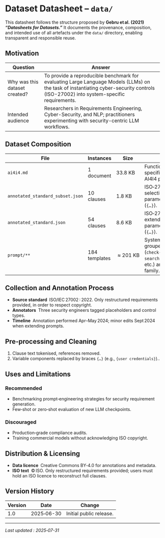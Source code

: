 # Dataset Datasheet – `data/`

This datasheet follows the structure proposed by **Gebru et al. (2021) *“Datasheets for Datasets.”***  It documents the provenance, composition, and intended use of all artefacts under the `data/` directory, enabling transparent and responsible reuse.

## Motivation

| Question                          | Answer                                                                                                                                                                              |
| --------------------------------- | ----------------------------------------------------------------------------------------------------------------------------------------------------------------------------------- |
| Why was this dataset created?     | To provide a reproducible benchmark for evaluating Large Language Models (LLMs) on the task of instantiating cyber-security controls (ISO-27002) into system-specific requirements. |
| Intended audience                 | Researchers in Requirements Engineering, Cyber-Security, and NLP; practitioners experimenting with security-centric LLM workflows.                                                  |

## Dataset Composition

| File                             | Instances     | Size      | Content                                                                                                            |
| -------------------------------- | ------------- | --------- | ------------------------------------------------------------------------------------------------------------------ |
| `ai4i4.md`                       | 1 document    | 33.8 KB   | Functional & domain specification of the AI4I4 pilot system.                                                       |
| `annotated_standard_subset.json` | 10 clauses    | 1.8 KB    | ISO‑27002 clauses selection with parameter placeholders (`{…}`).                                            |
| `annotated_standard.json`        | 54 clauses    | 8.6 KB    | ISO‑27002 clauses extended selection with parameter placeholders (`{…}`).                                            |
| `prompt/**`                      | 184 templates |  ≈ 201 KB | System / user prompts grouped by task (`check‑applicability`, `search‑domain‑elements`, etc.) and by model family. |

## Collection and Annotation Process

* **Source standard** ISO/IEC 27002 : 2022. Only restructured requirements provided, in order to respect copyright.
* **Annotators** Three security engineers tagged placeholders and control types.
* **Timeline** Annotation performed Apr–May 2024; minor edits Sept 2024 when extending prompts.

## Pre‑processing and Cleaning

1. Clause text tokenised, references removed.
2. Variable components replaced by braces `{…}` (e.g., `{user credentials}`)..

## Uses and Limitations

### Recommended

* Benchmarking prompt‑engineering strategies for security requirement generation.
* Few‑shot or zero‑shot evaluation of new LLM checkpoints.

### Discouraged

* Production‑grade compliance audits.
* Training commercial models without acknowledging ISO copyright.

## Distribution & Licensing

* **Data licence** Creative Commons BY‑4.0 for annotations and metadata.
* **ISO text** © ISO. Only restructured requirements provided; users must hold an ISO licence to reconstruct full clauses.

## Version History

| Version | Date       | Change                                            |
| ------- | ---------- | ------------------------------------------------- |
| 1.0     | 2025‑06-30 | Initial public release.                           |

---

*Last updated : 2025‑07-31*
